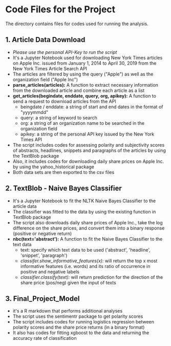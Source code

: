 # Code Files for the Project

The directory contains files for codes used for running the analysis. 

## 1. Article Data Download 
- *Please use the personal API-Key to run the script*
- It's a Jupyter Notebook used for downloading New York Times articles on Apple Inc. issued from January 1, 2014 to April 30, 2019 from the New York Times Article Search API
- The articles are filtered by using the query ("Apple") as well as the organization field ("Apple Inc")
- **parse_articles(articles):** A function to extract necessary information from the downloaded article and combine each article as a list
- **get_articles(begindate, enddate, query, org, apikey):** A function to send a request to download articles from the API
    - beingdate / enddate: a string of start and end dates in the format of "yyyymmdd"
    - query: a string of keyword to search
    - org: a string of an organization name to be searched in the organization field 
    - apikey: a string of the personal API key issued by the New York Times API
- The script includes codes for assessing polarity and subjectivity scores of abstracts, headlines, snippets and paragraphs of the articles by using the TextBlob package
- Also, it includes codes for downloading daily share prices on Apple Inc. by using the yahoo_historical package
- Both data sets are then exported to the csv files

## 2. TextBlob - Naive Bayes Classifier 
- It's a Jupyter Notebook to fit the NLTK Naive Bayes Classifier to the article data
- The classifier was fitted to the data by using the existing function in TextBlob package
- The script also downloads daily share prices of Apple Inc., take the log difference on the share prices, and convert them into a binary response (positive or negative return)
- **nbc(text='abstract'):** A function to fit the Naive Bayes Classifier to the text data 
    - text: specify which text data to be used ('abstract', 'headline', 'snippet', 'paragraph')
    - *classifer.show_informative_features(x):* will return the top x most informative features (i.e. words) and its ratio of occurrence in positive and negative labels
    - *classifier.classify(text):* will return prediction for the direction of the share price (pos/neg) given the input of texts

## 3. Final_Project_Model
- it's a R markdown that performs additional analyses
- The script uses the sentimentr package to get polarity scores 
- The script includes codes for running logistics regression between polarity scores and the share price returns (in a binary format)
- It also has codes for fitting xgboost to the data and returning the accuracy rate of classification

